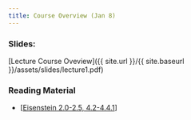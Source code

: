 ```yaml
---
title: Course Overview (Jan 8)
---
```


### Slides: 

[Lecture Course Oveview]({{ site.url }}/{{ site.baseurl }}/assets/slides/lecture1.pdf)


### Reading Material 
- [[Eisenstein 2.0-2.5, 4.2-4.4.1](https://github.com/jacobeisenstein/gt-nlp-class/blob/master/notes/eisenstein-nlp-notes.pdf)]

